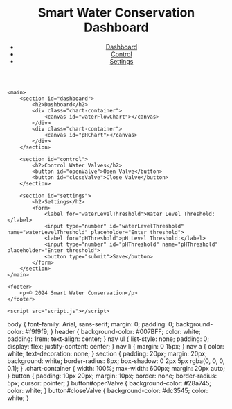 <!DOCTYPE html>
<html lang="en">
<head>
    <meta charset="UTF-8">
    <meta name="viewport" content="width=device-width, initial-scale=1.0">
    <title>Smart Water Conservation</title>
    <link rel="stylesheet" href="styles.css">
    <script src="https://cdn.jsdelivr.net/npm/chart.js"></script>
</head>
<body>
    <header>
        <h1>Smart Water Conservation Dashboard</h1>
        <nav>
            <ul>
                <li><a href="#dashboard">Dashboard</a></li>
                <li><a href="#control">Control</a></li>
                <li><a href="#settings">Settings</a></li>
            </ul>
        </nav>
    </header>

    <main>
        <section id="dashboard">
            <h2>Dashboard</h2>
            <div class="chart-container">
                <canvas id="waterFlowChart"></canvas>
            </div>
            <div class="chart-container">
                <canvas id="pHChart"></canvas>
            </div>
        </section>

        <section id="control">
            <h2>Control Water Valves</h2>
            <button id="openValve">Open Valve</button>
            <button id="closeValve">Close Valve</button>
        </section>

        <section id="settings">
            <h2>Settings</h2>
            <form>
                <label for="waterLevelThreshold">Water Level Threshold:</label>
                <input type="number" id="waterLevelThreshold" name="waterLevelThreshold" placeholder="Enter threshold">
                <label for="pHThreshold">pH Level Threshold:</label>
                <input type="number" id="pHThreshold" name="pHThreshold" placeholder="Enter threshold">
                <button type="submit">Save</button>
            </form>
        </section>
    </main>

    <footer>
        <p>© 2024 Smart Water Conservation</p>
    </footer>

    <script src="script.js"></script>
</body>
</html>

body {
    font-family: Arial, sans-serif;
    margin: 0;
    padding: 0;
    background-color: #f9f9f9;
}
header {
    background-color: #007BFF;
    color: white;
    padding: 1rem;
    text-align: center;
}
nav ul {
    list-style: none;
    padding: 0;
    display: flex;
    justify-content: center;
}
nav li {
    margin: 0 15px;
}
nav a {
    color: white;
    text-decoration: none;
}
section {
    padding: 20px;
    margin: 20px;
    background: white;
    border-radius: 8px;
    box-shadow: 0 2px 5px rgba(0, 0, 0, 0.1);
}
.chart-container {
    width: 100%;
    max-width: 600px;
    margin: 20px auto;
}
button {
    padding: 10px 20px;
    margin: 10px;
    border: none;
    border-radius: 5px;
    cursor: pointer;
}
button#openValve {
    background-color: #28a745;
    color: white;
}
button#closeValve {
    background-color: #dc3545;
    color: white;
}

